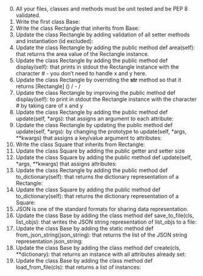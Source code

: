 0. All your files, classes and methods must be unit tested and be PEP 8 validated.
1. Write the first class Base:
2. Write the class Rectangle that inherits from Base:
3. Update the class Rectangle by adding validation of all setter methods and instantiation (id excluded):
4. Update the class Rectangle by adding the public method def area(self): that returns the area value of the Rectangle instance.
5. Update the class Rectangle by adding the public method def display(self): that prints in stdout the Rectangle instance with the character # - you don’t need to handle x and y here.
6. Update the class Rectangle by overriding the __str__ method so that it returns [Rectangle] (<id>) <x>/<y> - <width>/<height>
7. Update the class Rectangle by improving the public method def display(self): to print in stdout the Rectangle instance with the character # by taking care of x and y
8. Update the class Rectangle by adding the public method def update(self, *args): that assigns an argument to each attribute:
9. Update the class Rectangle by updating the public method def update(self, *args): by changing the prototype to update(self, *args, **kwargs) that assigns a key/value argument to attributes:
10. Write the class Square that inherits from Rectangle:
11. Update the class Square by adding the public getter and setter size
12. Update the class Square by adding the public method def update(self, *args, **kwargs) that assigns attributes:
13. Update the class Rectangle by adding the public method def to_dictionary(self): that returns the dictionary representation of a Rectangle:
14.  Update the class Square by adding the public method def to_dictionary(self): that returns the dictionary representation of a Square:
15. JSON is one of the standard formats for sharing data representation.
16. Update the class Base by adding the class method def save_to_file(cls, list_objs): that writes the JSON string representation of list_objs to a file:
17. Update the class Base by adding the static method def from_json_string(json_string): that returns the list of the JSON string representation json_string:
18. Update the class Base by adding the class method def create(cls, **dictionary): that returns an instance with all attributes already set:
19. Update the class Base by adding the class method def load_from_file(cls): that returns a list of instances:
